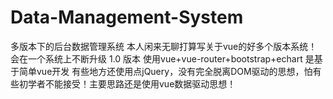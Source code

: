 # Data-Management-System
多版本下的后台数据管理系统
本人闲来无聊打算写关于vue的好多个版本系统！会在一个系统上不断升级
1.0 版本 使用vue+vue-router+bootstrap+echart 是基于简单vue开发 有些地方还使用点jQuery，没有完全脱离DOM驱动的思想，怕有些初学者不能接受！主要思路还是使用vue数据驱动思想！
